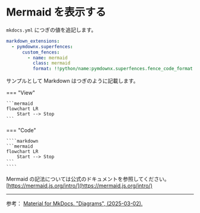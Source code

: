 # Mermaid を表示する

`mkdocs.yml` につぎの値を追記します。

```yaml
markdown_extensions:
  - pymdownx.superfences:
      custom_fences:
        - name: mermaid
          class: mermaid
          format: !!python/name:pymdownx.superfences.fence_code_format
```

サンプルとして Markdown はつぎのように記載します。

=== "View"

    ```mermaid
    flowchart LR
        Start --> Stop
    ```

=== "Code"

    ````markdown
    ```mermaid
    flowchart LR
        Start --> Stop
    ```
    ````


Mermaid の記法については公式のドキュメントを参照してください。[https://mermaid.js.org/intro/](https://mermaid.js.org/intro/)

---

参考： [Material for MkDocs. "Diagrams", (2025-03-02).](https://squidfunk.github.io/mkdocs-material/reference/diagrams/)
